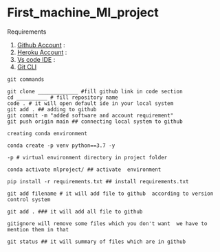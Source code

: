 # First_machine_Ml_project

Requirements
1. [Github Account](http://github.com) :
2. [Heroku Account](http://dashboard.heroku.com/login) :
3. [Vs code IDE](http://code.visualstudio.com/download) :
4. [Git CLI](http://git-scm.com/downloads)
```
git commands
```
```
git clone _____________ #fill github link in code section
cd __________ # fill repository name
code . # it will open default ide in your local system
git add . ## adding to github
git commit -m "added software and account requirement"  
git push origin main ## connecting local system to github 
```

```
creating conda environment
```
```
conda create -p venv python==3.7 -y
```
```
-p # virtual environment directory in project folder
```
```
conda activate mlproject/ ## activate  environment
```
```
pip install -r requirements.txt ## install requirements.txt
```
```
git add filename # it will add file to github  according to version control system

git add . ### it will add all file to github

gitignore will remove some files which you don't want  we have to mention them in that

git status ## it will summary of files which are in github 
``` 
